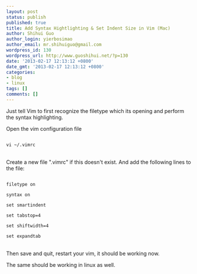 ```yaml
---
layout: post
status: publish
published: true
title: Add Syntax Hightlighting & Set Indent Size in Vim (Mac)
author: Shihui Guo
author_login: yierbosimao
author_email: mr.shihuiguo@gmail.com
wordpress_id: 130
wordpress_url: http://www.guoshihui.net/?p=130
date: '2013-02-17 12:13:12 +0800'
date_gmt: '2013-02-17 12:13:12 +0800'
categories:
- blog
- linux
tags: []
comments: []
---
```

<p>Just tell Vim to first recognize the filetype which its opening and perform the syntax highlighting.</p>
<p>Open the vim configuration file<br />
<code><br />
vi ~/.vimrc<br />
</code><br />
Create a new file ".vimrc" if this doesn't exist. And add the following lines to the file:<br />
<code><br />
filetype on<br />
syntax on<br />
set smartindent<br />
set tabstop=4<br />
set shiftwidth=4<br />
set expandtab<br />
</code><br />
Then save and quit, restart your vim, it should be working now.</p>
<p>The same should be working in linux as well.</p>
